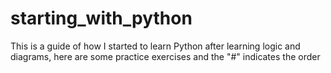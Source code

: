 # starting_with_python
This is a guide of how I started to learn Python after learning logic and diagrams, here are some practice exercises and the "#" indicates the order
